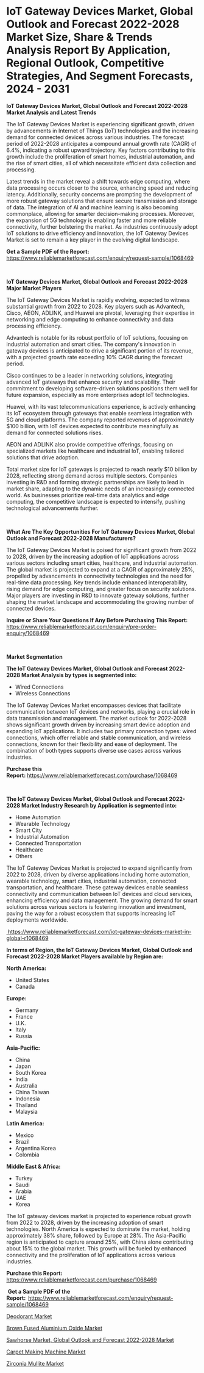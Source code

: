 <p><h1>IoT Gateway Devices Market, Global Outlook and Forecast 2022-2028 Market Size, Share & Trends Analysis Report By Application, Regional Outlook, Competitive Strategies, And Segment Forecasts, 2024 - 2031</h1></p><p><strong>IoT Gateway Devices Market, Global Outlook and Forecast 2022-2028 Market Analysis and Latest Trends</strong></p>
<p><p>The IoT Gateway Devices Market is experiencing significant growth, driven by advancements in Internet of Things (IoT) technologies and the increasing demand for connected devices across various industries. The forecast period of 2022-2028 anticipates a compound annual growth rate (CAGR) of 6.4%, indicating a robust upward trajectory. Key factors contributing to this growth include the proliferation of smart homes, industrial automation, and the rise of smart cities, all of which necessitate efficient data collection and processing.</p><p>Latest trends in the market reveal a shift towards edge computing, where data processing occurs closer to the source, enhancing speed and reducing latency. Additionally, security concerns are prompting the development of more robust gateway solutions that ensure secure transmission and storage of data. The integration of AI and machine learning is also becoming commonplace, allowing for smarter decision-making processes. Moreover, the expansion of 5G technology is enabling faster and more reliable connectivity, further bolstering the market. As industries continuously adopt IoT solutions to drive efficiency and innovation, the IoT Gateway Devices Market is set to remain a key player in the evolving digital landscape.</p></p>
<p><strong>Get a Sample PDF of the Report:&nbsp;</strong> <a href="https://www.reliablemarketforecast.com/enquiry/request-sample/1068469">https://www.reliablemarketforecast.com/enquiry/request-sample/1068469</a></p>
<p>&nbsp;</p>
<p><strong>IoT Gateway Devices Market, Global Outlook and Forecast 2022-2028 Major Market Players</strong></p>
<p><p>The IoT Gateway Devices Market is rapidly evolving, expected to witness substantial growth from 2022 to 2028. Key players such as Advantech, Cisco, AEON, ADLINK, and Huawei are pivotal, leveraging their expertise in networking and edge computing to enhance connectivity and data processing efficiency.</p><p>Advantech is notable for its robust portfolio of IoT solutions, focusing on industrial automation and smart cities. The company's innovation in gateway devices is anticipated to drive a significant portion of its revenue, with a projected growth rate exceeding 10% CAGR during the forecast period.</p><p>Cisco continues to be a leader in networking solutions, integrating advanced IoT gateways that enhance security and scalability. Their commitment to developing software-driven solutions positions them well for future expansion, especially as more enterprises adopt IoT technologies.</p><p>Huawei, with its vast telecommunications experience, is actively enhancing its IoT ecosystem through gateways that enable seamless integration with 5G and cloud platforms. The company reported revenues of approximately $100 billion, with IoT devices expected to contribute meaningfully as demand for connected solutions rises.</p><p>AEON and ADLINK also provide competitive offerings, focusing on specialized markets like healthcare and industrial IoT, enabling tailored solutions that drive adoption.</p><p>Total market size for IoT gateways is projected to reach nearly $10 billion by 2028, reflecting strong demand across multiple sectors. Companies investing in R&D and forming strategic partnerships are likely to lead in market share, adapting to the dynamic needs of an increasingly connected world. As businesses prioritize real-time data analytics and edge computing, the competitive landscape is expected to intensify, pushing technological advancements further.</p></p>
<p>&nbsp;</p>
<p><strong>What Are The Key Opportunities For IoT Gateway Devices Market, Global Outlook and Forecast 2022-2028 Manufacturers?</strong></p>
<p><p>The IoT Gateway Devices Market is poised for significant growth from 2022 to 2028, driven by the increasing adoption of IoT applications across various sectors including smart cities, healthcare, and industrial automation. The global market is projected to expand at a CAGR of approximately 25%, propelled by advancements in connectivity technologies and the need for real-time data processing. Key trends include enhanced interoperability, rising demand for edge computing, and greater focus on security solutions. Major players are investing in R&D to innovate gateway solutions, further shaping the market landscape and accommodating the growing number of connected devices.</p></p>
<p><strong>Inquire or Share Your Questions If Any Before Purchasing This Report:</strong> <a href="https://www.reliablemarketforecast.com/enquiry/pre-order-enquiry/1068469">https://www.reliablemarketforecast.com/enquiry/pre-order-enquiry/1068469</a></p>
<p>&nbsp;</p>
<p><strong>Market Segmentation</strong></p>
<p><strong>The IoT Gateway Devices Market, Global Outlook and Forecast 2022-2028 Market Analysis by types is segmented into:</strong></p>
<p><ul><li>Wired Connections</li><li>Wireless Connections</li></ul></p>
<p><p>The IoT Gateway Devices Market encompasses devices that facilitate communication between IoT devices and networks, playing a crucial role in data transmission and management. The market outlook for 2022-2028 shows significant growth driven by increasing smart device adoption and expanding IoT applications. It includes two primary connection types: wired connections, which offer reliable and stable communication, and wireless connections, known for their flexibility and ease of deployment. The combination of both types supports diverse use cases across various industries.</p></p>
<p><strong>Purchase this Report:&nbsp;</strong><a href="https://www.reliablemarketforecast.com/purchase/1068469">https://www.reliablemarketforecast.com/purchase/1068469</a></p>
<p>&nbsp;</p>
<p><strong>The IoT Gateway Devices Market, Global Outlook and Forecast 2022-2028 Market Industry Research by Application is segmented into:</strong></p>
<p><ul><li>Home Automation</li><li>Wearable Technology</li><li>Smart City</li><li>Industrial Automation</li><li>Connected Transportation</li><li>Healthcare</li><li>Others</li></ul></p>
<p><p>The IoT Gateway Devices Market is projected to expand significantly from 2022 to 2028, driven by diverse applications including home automation, wearable technology, smart cities, industrial automation, connected transportation, and healthcare. These gateway devices enable seamless connectivity and communication between IoT devices and cloud services, enhancing efficiency and data management. The growing demand for smart solutions across various sectors is fostering innovation and investment, paving the way for a robust ecosystem that supports increasing IoT deployments worldwide.</p></p>
<p><a href="https://www.reliablemarketforecast.com/iot-gateway-devices-market-in-global-r1068469">&nbsp;https://www.reliablemarketforecast.com/iot-gateway-devices-market-in-global-r1068469</a></p>
<p><strong>In terms of Region, the IoT Gateway Devices Market, Global Outlook and Forecast 2022-2028 Market Players available by Region are:</strong></p>
<p>
    <p> <strong> North America: </strong>
        <ul>
            <li>United States</li>
            <li>Canada</li>
        </ul>
        </p> 
    <p> <strong> Europe: </strong>
        <ul>
            <li>Germany</li>
            <li>France</li>
            <li>U.K.</li>
            <li>Italy</li>
            <li>Russia</li>
        </ul>
        </p> 
    <p> <strong> Asia-Pacific: </strong>
        <ul>
            <li>China</li>
            <li>Japan</li>
            <li>South Korea</li>
            <li>India</li>
            <li>Australia</li>
            <li>China Taiwan</li>
            <li>Indonesia</li>
            <li>Thailand</li>
            <li>Malaysia</li>
        </ul>
        </p> 
    <p> <strong> Latin America: </strong>
        <ul>
            <li>Mexico</li>
            <li>Brazil</li>
            <li>Argentina Korea</li>
            <li>Colombia</li>
        </ul>
        </p> 
    <p> <strong> Middle East & Africa: </strong>
        <ul>
            <li>Turkey</li>
            <li>Saudi</li>
            <li>Arabia</li>
            <li>UAE</li>
            <li>Korea</li>
        </ul>
    </p>
    </p>
<p><p>The IoT gateway devices market is projected to experience robust growth from 2022 to 2028, driven by the increasing adoption of smart technologies. North America is expected to dominate the market, holding approximately 38% share, followed by Europe at 28%. The Asia-Pacific region is anticipated to capture around 25%, with China alone contributing about 15% to the global market. This growth will be fueled by enhanced connectivity and the proliferation of IoT applications across various industries.</p></p>
<p><strong>Purchase this Report: </strong><a href="https://www.reliablemarketforecast.com/purchase/1068469">https://www.reliablemarketforecast.com/purchase/1068469</a></p>
<p>&nbsp;<strong>Get a Sample PDF of the Report:&nbsp;&nbsp;</strong><a href="https://www.reliablemarketforecast.com/enquiry/request-sample/1068469">https://www.reliablemarketforecast.com/enquiry/request-sample/1068469</a></p>
<p><strong></strong></p>
<p><p><a href="https://medium.com/@dylanpullman2023/this-report-aims-to-deliver-an-in-depth-analysis-of-the-global-deodorant-market-offering-both-f6edbae7ac8a">Deodorant Market</a></p><p><a href="https://issuu.com/reportprime-2/docs/brown-fused-aluminium-oxide-market-_bad761f4334ec7">Brown Fused Aluminium Oxide Market</a></p><p><a href="https://github.com/NorbertYates/Market-Research-Report-List-7/blob/main/sawhorse-market-global-outlook-and-forecast-2022-2028-market.md">Sawhorse Market, Global Outlook and Forecast 2022-2028 Market</a></p><p><a href="https://www.linkedin.com/pulse/carpet-making-machine-market-evolution-global-trends-regional-5wbtf?trackingId=HK88MAXVRP6E5k4NZy5%2Fgw%3D%3D">Carpet Making Machine Market</a></p><p><a href="https://issuu.com/reportprime-2/docs/zirconia-mullite-market-size-2030.p_49dc1b8d11c2a9">Zirconia Mullite Market</a></p></p>